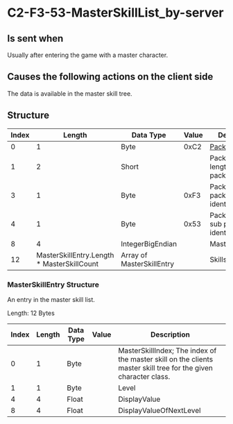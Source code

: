 # C2-F3-53-MasterSkillList_by-server

## Is sent when

Usually after entering the game with a master character.

## Causes the following actions on the client side

The data is available in the master skill tree.

## Structure

| Index | Length | Data Type | Value | Description |
|-------|--------|-----------|-------|-------------|
| 0 | 1 |   Byte   | 0xC2  | [Packet type](PacketTypes.md) |
| 1 | 2 |    Short   |      | Packet header - length of the packet |
| 3 | 1 |    Byte   | 0xF3  | Packet header - packet type identifier |
| 4 | 1 |    Byte   | 0x53  | Packet header - sub packet type identifier |
| 8 | 4 | IntegerBigEndian |  | MasterSkillCount |
| 12 | MasterSkillEntry.Length * MasterSkillCount | Array of MasterSkillEntry |  | Skills |

### MasterSkillEntry Structure

An entry in the master skill list.

Length: 12 Bytes

| Index | Length | Data Type | Value | Description |
|-------|--------|-----------|-------|-------------|
| 0 | 1 | Byte |  | MasterSkillIndex; The index of the master skill on the clients master skill tree for the given character class. |
| 1 | 1 | Byte |  | Level |
| 4 | 4 | Float |  | DisplayValue |
| 8 | 4 | Float |  | DisplayValueOfNextLevel |